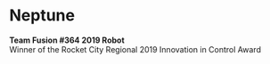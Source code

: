 # Neptune <br />
**Team Fusion #364 2019 Robot** <br />
Winner of the Rocket City Regional 2019 Innovation in Control Award <br />
